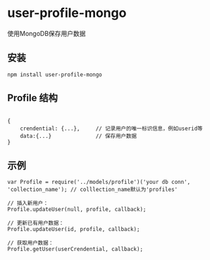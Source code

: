 # user-profile-mongo
使用MongoDB保存用户数据

## 安装

`npm install user-profile-mongo`

## Profile 结构
```

{
	crendential: {...}, 	// 记录用户的唯一标识信息，例如userid等
	data:{...}				// 保存用户数据
}

```

## 示例

```
var Profile = require('../models/profile')('your db conn', 'collection_name'); // colllection_name默认为'profiles'

// 插入新用户：
Profile.updateUser(null, profile, callback);

// 更新已有用户数据：
Profile.updateUser(id, profile, callback);

// 获取用户数据：
Profile.getUser(userCrendential, callback);

```